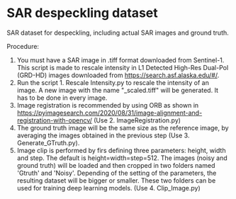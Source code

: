 # SAR despeckling dataset
SAR dataset for despeckling, including actual SAR images and ground truth.

Procedure:
1. You must have a SAR image in .tiff format downloaded from Sentinel-1. This script is made to rescale intensity in L1 Detected High-Res Dual-Pol (GRD-HD) images downloaded from https://search.asf.alaska.edu/#/.
2. Run the script 1. Rescale Intensity.py to rescale the intensity of an image. A new image with the name "_scaled.tiff" will be generated. It has to be done in every image.
3. Image registration is recommended by using ORB as shown in https://pyimagesearch.com/2020/08/31/image-alignment-and-registration-with-opencv/ (Use 2. ImageRegistration.py)
4. The ground truth image will be the same size as the reference image, by averaging the images obtained in the previous step (Use 3. Generate_GTruth.py). 
5. Image clip is performed by firs defining three parameters: height, width and step. The default is height=width=step=512. The images (noisy and ground truth) will be loaded and then cropped in two folders named 'Gtruth' and 'Noisy'. Depending of the setting of the parameters, the resulting dataset will be bigger or smaller. These two folders can be used for training deep learning models. (Use 4. Clip_Image.py)
